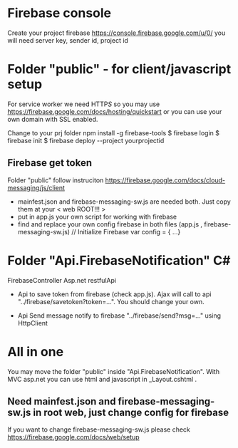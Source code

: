 # Firebase console
Create your project firebase https://console.firebase.google.com/u/0/ you will need server key, sender id, project id

# Folder "public" -  for client/javascript setup
For service worker we need HTTP*S* so you may use https://firebase.google.com/docs/hosting/quickstart or you can use your own domain with SSL enabled.

Change to your prj folder
npm install -g firebase-tools
$ firebase login
$ firebase init
$ firebase deploy --project yourprojectid

## Firebase get token
Folder "public" follow instruciton https://firebase.google.com/docs/cloud-messaging/js/client

- mainfest.json and firebase-messaging-sw.js are needed both. Just copy them at your < web ROOT!!! >
- put in app.js your own script for working with firebase
- find and replace your own config firebase in both files (app.js , firebase-messaging-sw.js)
    // Initialize Firebase
    var config = { ...}

# Folder "Api.FirebaseNotification" C#
FirebaseController Asp.net restfulApi

- Api to save token from firebase (check app.js). Ajax will call to api "../firebase/savetoken?token=...". You should change your own.

- Api Send message notify to firebase "../firebase/send?msg=..." using HttpClient 

# All in one
You may move the folder "public" inside "Api.FirebaseNotification". With MVC asp.net you can use html and javascript in _Layout.cshtml . 
## Need mainfest.json and firebase-messaging-sw.js in root web, just change config for firebase
If you want to change firebase-messaging-sw.js please check https://firebase.google.com/docs/web/setup
